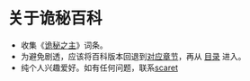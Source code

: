 # 关于诡秘百科

+ 收集《[诡秘之主](https://book.qidian.com/info/1010868264)》词条。
+ 为避免剧透，应该将百科版本回退到[对应章节](https://github.com/scaret/guimiwiki/commits/master)，再从 [目录](./SUMMARY.md) 进入。
+ 纯个人兴趣爱好。如有任何问题，联系[scaret](https://github.com/scaret)
